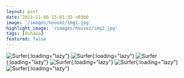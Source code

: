 ```yaml
---
layout: post
date: 2021-11-06 15:01:35 +0300
image: '/images/house2/img1.jpg'
highlight_image: '/images/house2/img2.jpg'
tags: [Oshawa]
featured: false
---
```

![Surfer]({{site.baseurl}}/images/house2/img3.jpg){:loading="lazy"}
![Surfer]({{site.baseurl}}/images/house2/img4.jpg){:loading="lazy"}
![Surfer]({{site.baseurl}}/images/house2/img5.jpg){:loading="lazy"}
![Surfer]({{site.baseurl}}/images/house2/img6.jpg){:loading="lazy"}
![Surfer]({{site.baseurl}}/images/house2/img7.jpg){:loading="lazy"}
![Surfer]({{site.baseurl}}/images/house2/img8.jpg){:loading="lazy"}
<!-- ![Surfer]({{site.baseurl}}/images/house2/img9.jpg){:loading="lazy"}
![Surfer]({{site.baseurl}}/images/house2/img10.jpg){:loading="lazy"}
![Surfer]({{site.baseurl}}/images/house2/img11.jpg){:loading="lazy"} -->